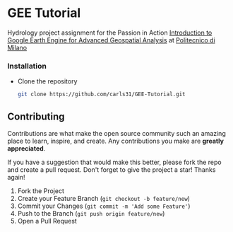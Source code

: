 # GEE Tutorial
Hydrology project assignment for the Passion in Action [Introduction to Google Earth Engine for Advanced Geospatial Analysis](https://www.polimi.it/corsi/didattica-innovativa/dettaglio-corso/introduction-to-google-earth-engine-for-advanced-geospatial-analysis) at [Politecnico di Milano](https://www.polimi.it/)
### Installation

* Clone the repository
  ```sh
  git clone https://github.com/carls31/GEE-Tutorial.git
  ```
## Contributing

Contributions are what make the open source community such an amazing place to learn, inspire, and create. Any contributions you make are **greatly appreciated**.

If you have a suggestion that would make this better, please fork the repo and create a pull request. 
Don't forget to give the project a star! Thanks again!

1. Fork the Project
2. Create your Feature Branch (`git checkout -b feature/new`)
3. Commit your Changes (`git commit -m 'Add some Feature'`)
4. Push to the Branch (`git push origin feature/new`)
5. Open a Pull Request

